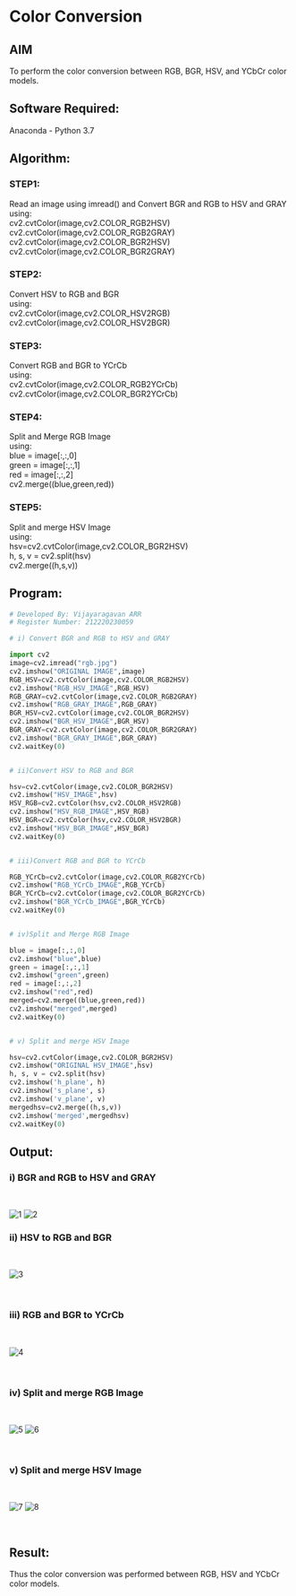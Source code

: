 # Color Conversion
## AIM
To perform the color conversion between RGB, BGR, HSV, and YCbCr color models.

## Software Required:
Anaconda - Python 3.7
## Algorithm:
### STEP1:

Read an image using imread() and
Convert BGR and RGB to HSV and GRAY<br/>
using:<br/>cv2.cvtColor(image,cv2.COLOR_RGB2HSV)<br/>cv2.cvtColor(image,cv2.COLOR_RGB2GRAY)<br/>cv2.cvtColor(image,cv2.COLOR_BGR2HSV)<br/>cv2.cvtColor(image,cv2.COLOR_BGR2GRAY)<br/>


### STEP2:

Convert HSV to RGB and BGR<br/>
using:<br/>
cv2.cvtColor(image,cv2.COLOR_HSV2RGB)<br/>
cv2.cvtColor(image,cv2.COLOR_HSV2BGR)<br/>

### STEP3:
Convert RGB and BGR to YCrCb<br/>
using:<br/>cv2.cvtColor(image,cv2.COLOR_RGB2YCrCb)<br/>cv2.cvtColor(image,cv2.COLOR_BGR2YCrCb)<br/>

### STEP4:
Split and Merge RGB Image
<br>using:<br/>blue = image[:,:,0]<br/>green = image[:,:,1]<br/>red = image[:,:,2]<br/>cv2.merge((blue,green,red))<br/>

### STEP5:
Split and merge HSV Image
<br>using:<br/>hsv=cv2.cvtColor(image,cv2.COLOR_BGR2HSV)<br/>h, s, v = cv2.split(hsv)<br/>cv2.merge((h,s,v))<br/>

## Program:
```python
# Developed By: Vijayaragavan ARR
# Register Number: 212220230059

# i) Convert BGR and RGB to HSV and GRAY

import cv2
image=cv2.imread("rgb.jpg")
cv2.imshow("ORIGINAL IMAGE",image)
RGB_HSV=cv2.cvtColor(image,cv2.COLOR_RGB2HSV)
cv2.imshow("RGB_HSV_IMAGE",RGB_HSV)
RGB_GRAY=cv2.cvtColor(image,cv2.COLOR_RGB2GRAY)
cv2.imshow("RGB_GRAY_IMAGE",RGB_GRAY)
BGR_HSV=cv2.cvtColor(image,cv2.COLOR_BGR2HSV)
cv2.imshow("BGR_HSV_IMAGE",BGR_HSV)
BGR_GRAY=cv2.cvtColor(image,cv2.COLOR_BGR2GRAY)
cv2.imshow("BGR_GRAY_IMAGE",BGR_GRAY)
cv2.waitKey(0)


# ii)Convert HSV to RGB and BGR

hsv=cv2.cvtColor(image,cv2.COLOR_BGR2HSV)
cv2.imshow("HSV_IMAGE",hsv)
HSV_RGB=cv2.cvtColor(hsv,cv2.COLOR_HSV2RGB)
cv2.imshow("HSV_RGB_IMAGE",HSV_RGB)
HSV_BGR=cv2.cvtColor(hsv,cv2.COLOR_HSV2BGR)
cv2.imshow("HSV_BGR_IMAGE",HSV_BGR)
cv2.waitKey(0)


# iii)Convert RGB and BGR to YCrCb

RGB_YCrCb=cv2.cvtColor(image,cv2.COLOR_RGB2YCrCb)
cv2.imshow("RGB_YCrCb_IMAGE",RGB_YCrCb)
BGR_YCrCb=cv2.cvtColor(image,cv2.COLOR_BGR2YCrCb)
cv2.imshow("BGR_YCrCb_IMAGE",BGR_YCrCb)
cv2.waitKey(0)


# iv)Split and Merge RGB Image

blue = image[:,:,0]
cv2.imshow("blue",blue)
green = image[:,:,1]
cv2.imshow("green",green)
red = image[:,:,2]
cv2.imshow("red",red)
merged=cv2.merge((blue,green,red))
cv2.imshow("merged",merged)
cv2.waitKey(0)


# v) Split and merge HSV Image

hsv=cv2.cvtColor(image,cv2.COLOR_BGR2HSV)
cv2.imshow("ORIGINAL HSV_IMAGE",hsv)
h, s, v = cv2.split(hsv)
cv2.imshow('h_plane', h)
cv2.imshow('s_plane', s)
cv2.imshow('v_plane', v)
mergedhsv=cv2.merge((h,s,v))
cv2.imshow('merged',mergedhsv)
cv2.waitKey(0)


```
## Output:
### i) BGR and RGB to HSV and GRAY
<br/>

![1](https://user-images.githubusercontent.com/75235488/162452961-3f5e5a98-ac49-4ea7-9e37-5e99dd42c2d8.png)
![2](https://user-images.githubusercontent.com/75235488/162452979-74f196de-f63a-4123-b334-45872ec99b6c.png)
<br/>

### ii) HSV to RGB and BGR
<br/>

![3](https://user-images.githubusercontent.com/75235488/162478800-7145382b-c874-4986-a210-9a5ea45435f5.png)

<br/>

### iii) RGB and BGR to YCrCb
<br/>

![4](https://user-images.githubusercontent.com/75235488/162471198-fb2f8e6a-274e-4e63-9c5a-e412e82b593a.png)

<br/>

### iv) Split and merge RGB Image
<br/>

![5](https://user-images.githubusercontent.com/75235488/162470914-98c896f3-a327-48d4-b4bb-74ed20ba0004.png)
![6](https://user-images.githubusercontent.com/75235488/162470938-d2c180f6-6905-4592-b218-e61f7c7c943d.png)

<br/>

### v) Split and merge HSV Image
<br/>

![7](https://user-images.githubusercontent.com/75235488/162471239-615ddb3c-bbfe-4130-ba2b-b131982568e2.png)
![8](https://user-images.githubusercontent.com/75235488/162471252-108d5f5d-2e0a-4bef-bea2-7993fd7eb6ed.png)

<br/>

## Result:
Thus the color conversion was performed between RGB, HSV and YCbCr color models.
